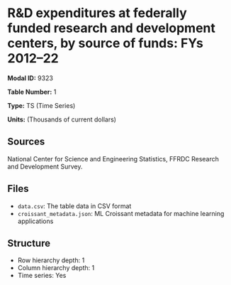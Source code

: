 # R&D expenditures at federally funded research and development centers, by source of funds: FYs 2012&#8211;22

**Modal ID:** 9323

**Table Number:** 1

**Type:** TS (Time Series)

**Units:** (Thousands of current dollars)

## Sources

National Center for Science and Engineering Statistics, FFRDC Research and Development Survey.

## Files

- `data.csv`: The table data in CSV format
- `croissant_metadata.json`: ML Croissant metadata for machine learning applications

## Structure

- Row hierarchy depth: 1
- Column hierarchy depth: 1
- Time series: Yes
